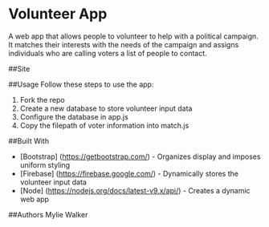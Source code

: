 # Volunteer App
A web app that allows people to volunteer to help with a political campaign. It matches their interests with the needs of the campaign and assigns individuals who are calling voters a list of people to contact.

##Site

##Usage
Follow these steps to use the app:
1. Fork the repo
2. Create a new database to store volunteer input data
3. Configure the database in app.js
4. Copy the filepath of voter information into match.js

##Built With
* [Bootstrap] (https://getbootstrap.com/) - Organizes display and imposes uniform styling
* [Firebase] (https://firebase.google.com/) - Dynamically stores the volunteer input data
* [Node] (https://nodejs.org/docs/latest-v9.x/api/) - Creates a dynamic web app

##Authors
Mylie Walker